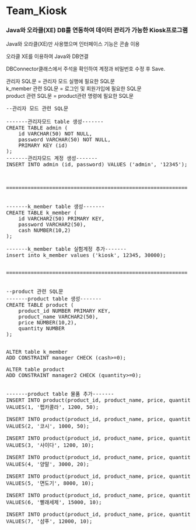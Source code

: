 # Team_Kiosk

<h3>Java와 오라클(XE) DB를 연동하여 데이터 관리가 가능한 Kiosk프로그램</h3>
Java와 오라클(XE)만 사용했으며 인터페이스 기능은 콘솔 이용

오라클 XE를 이용하여 Java와 DB연결

DBConnector클래스에서 주석을 확인하여 계정과 비밀번호 수정 후 Save.

관리자 SQL문 = 관리자 모드 실행에 필요한 SQL문<br>
k_member 관련 SQL문 = 로그인 및 회원가입에 필요한 SQL문<br>
product 관련 SQL문 = product관련 명령에 필요한 SQL문<br>
<pre>
--관리자 모드 관련 SQL문

-------관리자모드 table 생성-------
CREATE TABLE admin (
    id VARCHAR(50) NOT NULL,
    password VARCHAR(50) NOT NULL,
    PRIMARY KEY (id)
);
-------관리자모드 계정 생성-------
INSERT INTO admin (id, password) VALUES ('admin', '12345');



===========================================================


-------k_member table 생성-------
CREATE TABLE k_member (
    id VARCHAR2(50) PRIMARY KEY,
    password VARCHAR2(50),
    cash NUMBER(10,2)
);

-------k_member table 실험계정 추가-------
insert into k_member values ('kiosk', 12345, 30000);


===========================================================


--product 관련 SQL문
-------product table 생성-------
CREATE TABLE product (
    product_id NUMBER PRIMARY KEY,
    product_name VARCHAR2(50),
    price NUMBER(10,2),
    quantity NUMBER
);


ALTER table k_member
ADD CONSTRAINT manager CHECK (cash>=0);

ALTER table product
ADD CONSTRAINT manager2 CHECK (quantity>=0);


-------product table 물품 추가-------
INSERT INTO product(product_id, product_name, price, quantity)
VALUES(1, '펩카콜라', 1200, 50);

INSERT INTO product(product_id, product_name, price, quantity)
VALUES(2, '코시', 1000, 50);

INSERT INTO product(product_id, product_name, price, quantity)
VALUES(3, '사이다', 1200, 10);

INSERT INTO product(product_id, product_name, price, quantity)
VALUES(4, '양말', 3000, 20);

INSERT INTO product(product_id, product_name, price, quantity)
VALUES(5, '면도기', 8000, 10);

INSERT INTO product(product_id, product_name, price, quantity)
VALUES(6, '빨래세제', 15000, 10);

INSERT INTO product(product_id, product_name, price, quantity)
VALUES(7, '샴푸', 12000, 10);
</pre>
